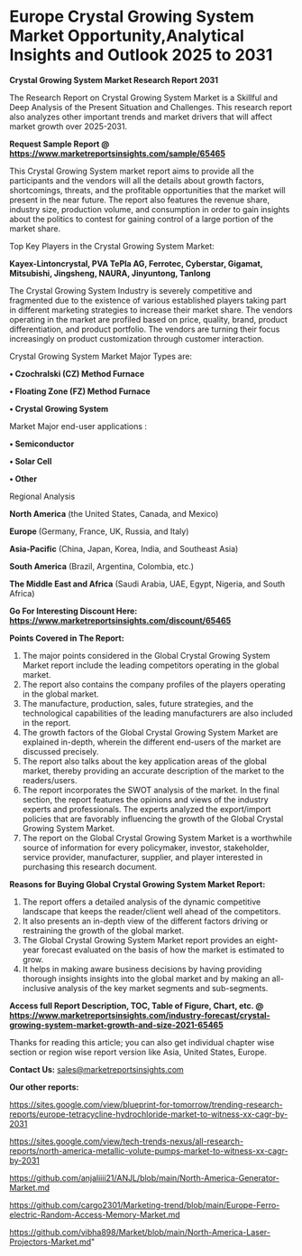 # Europe Crystal Growing System Market Opportunity,Analytical Insights and Outlook 2025 to 2031

<strong>Crystal Growing System Market Research Report 2031</strong>

The Research Report on Crystal Growing System Market is a Skillful and Deep Analysis of the Present Situation and Challenges. This research report also analyzes other important trends and market drivers that will affect market growth over 2025-2031.

<strong>Request Sample Report @ <a href=https://www.marketreportsinsights.com/sample/65465>https://www.marketreportsinsights.com/sample/65465</a></strong>

This Crystal Growing System market report aims to provide all the participants and the vendors will all the details about growth factors, shortcomings, threats, and the profitable opportunities that the market will present in the near future. The report also features the revenue share, industry size, production volume, and consumption in order to gain insights about the politics to contest for gaining control of a large portion of the market share.

Top Key Players in the Crystal Growing System Market:

<strong>Kayex-Lintoncrystal, PVA TePla AG, Ferrotec, Cyberstar, Gigamat, Mitsubishi, Jingsheng, NAURA, Jinyuntong, Tanlong</strong>

The Crystal Growing System Industry is severely competitive and fragmented due to the existence of various established players taking part in different marketing strategies to increase their market share. The vendors operating in the market are profiled based on price, quality, brand, product differentiation, and product portfolio. The vendors are turning their focus increasingly on product customization through customer interaction.

Crystal Growing System Market Major Types are:

<strong>• Czochralski (CZ) Method Furnace

• Floating Zone (FZ) Method Furnace

• Crystal Growing System</strong>

Market Major end-user applications :

<strong>• Semiconductor

• Solar Cell

• Other</strong>

Regional Analysis

</u><strong><b>North America</b></strong> (the United States, Canada, and Mexico)

<strong><b>Europe </b></strong>(Germany, France, UK, Russia, and Italy)

<strong><b>Asia-Pacific</b></strong> (China, Japan, Korea, India, and Southeast Asia)

<strong><b>South America</b></strong> (Brazil, Argentina, Colombia, etc.)

<strong><b>The Middle East and Africa</b></strong> (Saudi Arabia, UAE, Egypt, Nigeria, and South Africa)

<strong>Go For Interesting Discount Here: <a href=https://www.marketreportsinsights.com/discount/65465>https://www.marketreportsinsights.com/discount/65465</a></strong>

<strong>Points Covered in The Report:</strong>
<ol>
  <li>The major points considered in the Global Crystal Growing System Market report include the leading competitors operating in the global market.</li>
  <li>The report also contains the company profiles of the players operating in the global market.</li>
  <li>The manufacture, production, sales, future strategies, and the technological capabilities of the leading manufacturers are also included in the report.</li>
  <li>The growth factors of the Global Crystal Growing System Market are explained in-depth, wherein the different end-users of the market are discussed precisely.</li>
  <li>The report also talks about the key application areas of the global market, thereby providing an accurate description of the market to the readers/users.</li>
  <li>The report incorporates the SWOT analysis of the market. In the final section, the report features the opinions and views of the industry experts and professionals. The experts analyzed the export/import policies that are favorably influencing the growth of the Global Crystal Growing System Market.</li>
  <li>The report on the Global Crystal Growing System Market is a worthwhile source of information for every policymaker, investor, stakeholder, service provider, manufacturer, supplier, and player interested in purchasing this research document.</li>
</ol>
<strong>Reasons for Buying Global Crystal Growing System Market Report:</strong>

<ol>
  <li>The report offers a detailed analysis of the dynamic competitive landscape that keeps the reader/client well ahead of the competitors.</li>
  <li>It also presents an in-depth view of the different factors driving or restraining the growth of the global market.</li>
  <li>The Global Crystal Growing System Market report provides an eight-year forecast evaluated on the basis of how the market is estimated to grow.</li>
  <li>It helps in making aware business decisions by having providing thorough insights insights into the global market and by making an all-inclusive analysis of the key market segments and sub-segments.</li>
</ol>
<strong>Access full Report Description, TOC, Table of Figure, Chart, etc. @ <a href=https://www.marketreportsinsights.com/industry-forecast/crystal-growing-system-market-growth-and-size-2021-65465>https://www.marketreportsinsights.com/industry-forecast/crystal-growing-system-market-growth-and-size-2021-65465</a></strong>


Thanks for reading this article; you can also get individual chapter wise section or region wise report version like Asia, United States, Europe.

<strong>Contact Us:</strong>
sales@marketreportsinsights.com

<strong>Our other reports:</strong>

<a href=https://sites.google.com/view/blueprint-for-tomorrow/trending-research-reports/europe-tetracycline-hydrochloride-market-to-witness-xx-cagr-by-2031>https://sites.google.com/view/blueprint-for-tomorrow/trending-research-reports/europe-tetracycline-hydrochloride-market-to-witness-xx-cagr-by-2031</a>

<a href=https://sites.google.com/view/tech-trends-nexus/all-research-reports/north-america-metallic-volute-pumps-market-to-witness-xx-cagr-by-2031>https://sites.google.com/view/tech-trends-nexus/all-research-reports/north-america-metallic-volute-pumps-market-to-witness-xx-cagr-by-2031</a>

<a href=https://github.com/anjaliiii21/ANJL/blob/main/North-America-Generator-Market.md>https://github.com/anjaliiii21/ANJL/blob/main/North-America-Generator-Market.md</a>

<a href=https://github.com/cargo2301/Marketing-trend/blob/main/Europe-Ferro-electric-Random-Access-Memory-Market.md>https://github.com/cargo2301/Marketing-trend/blob/main/Europe-Ferro-electric-Random-Access-Memory-Market.md</a>

<a href=https://github.com/vibha898/Market/blob/main/North-America-Laser-Projectors-Market.md>https://github.com/vibha898/Market/blob/main/North-America-Laser-Projectors-Market.md</a>"
